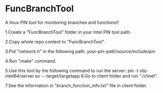 # FuncBranchTool
A linux PIN tool for monitoring branches and functions!!

1.Create a "FuncBranchTool" folder in your Intel PIN tool path.

2.Copy whole repo content to "FuncBranchTool".

3.Put "network.h" in the following path:
      your-pin-path/source/include/pin
      
4.Run "make" command.

5.Use this tool by the following command to run the server:
      pin -t obj-intel64/server.so -- target/targetapp
6.Go to client folder and run "./clinet".

7.See the information in "branch_function_info.txt" file in client folder.
